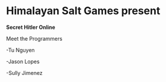 # Himalayan Salt Games present

**Secret Hitler Online**

Meet the Programmers

-Tu Nguyen

-Jason Lopes

-Sully Jimenez